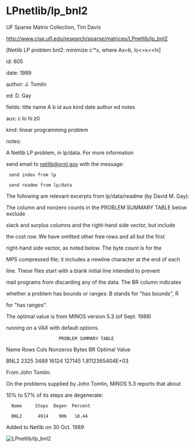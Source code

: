 # LPnetlib/lp_bnl2

 UF Sparse Matrix Collection, Tim Davis

 http://www.cise.ufl.edu/research/sparse/matrices/LPnetlib/lp_bnl2

 [Netlib LP problem bnl2: minimize c'*x, where Ax=b, lo<=x<=hi]

 id: 605

 date: 1989

 author: J. Tomlin

 ed: D. Gay

 fields: title name A b id aux kind date author ed notes

 aux: c lo hi z0

 kind: linear programming problem

 notes:

 A Netlib LP problem, in lp/data.  For more information                    

 send email to netlib@ornl.gov with the message:                           

                                                                           

 	 send index from lp                                                      

 	 send readme from lp/data                                                

                                                                           

 The following are relevant excerpts from lp/data/readme (by David M. Gay):

                                                                           

 The column and nonzero counts in the PROBLEM SUMMARY TABLE below exclude  

 slack and surplus columns and the right-hand side vector, but include     

 the cost row.  We have omitted other free rows and all but the first      

 right-hand side vector, as noted below.  The byte count is for the        

 MPS compressed file; it includes a newline character at the end of each   

 line.  These files start with a blank initial line intended to prevent    

 mail programs from discarding any of the data.  The BR column indicates   

 whether a problem has bounds or ranges:  B stands for "has bounds", R     

 for "has ranges".                                                         

                                                                           

 The optimal value is from MINOS version 5.3 (of Sept. 1988)               

 running on a VAX with default options.                                    

                                                                           

                        PROBLEM SUMMARY TABLE                              

                                                                           

 Name       Rows   Cols   Nonzeros    Bytes  BR      Optimal Value         

 BNL2       2325   3489    16124     127145        1.8112365404E+03        

                                                                           

 From John Tomlin.                                                         

                                                                           

 On the problems supplied by John Tomlin, MINOS 5.3 reports that about     

 10% to 57% of its steps are degenerate:                                   

      Name     Steps  Degen  Percent                                       

      BNL2      4914    906   18.44                                        

                                                                           

 Added to Netlib on 30 Oct. 1989                                           

![LPnetlib/lp_bnl2](http://yifanhu.net/GALLERY/GRAPHS/GIF_SMALL/LPnetlib@lp_bnl2.gif)
